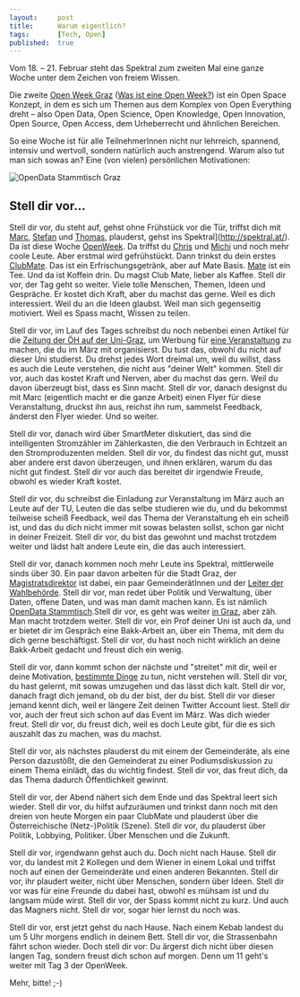 ```yaml
---
layout: 	post
title: 		Warum eigentlich?
tags: 		[Tech, Open]
published: 	true
---
```


Vom 18. – 21. Februar steht das Spektral zum zweiten Mal eine ganze Woche unter dem Zeichen von freiem Wissen. 

Die zweite [Open Week Graz](http://openscience.alpine-geckos.at/working-group/hackathon/die-zweite-woche-rund-um-openness-in-graz/) ([Was ist eine Open Week?](http://openscience.alpine-geckos.at/event/open-week/)) ist ein Open Space Konzept, in dem es sich um Themen aus dem Komplex von Open Everything dreht – also Open Data, Open Science, Open Knowledge, Open Innovation, Open Source, Open Access, dem Urheberrecht und ähnlichen Bereichen.

So eine Woche ist für alle TeilnehmerInnen nicht nur lehrreich, spannend, intensiv und wertvoll, sondern natürlich auch anstrengend. Warum also tut man sich sowas an? Eine (von vielen) persönlichen Motivationen:

![OpenData Stammtisch Graz](http://2904.cc/blogimg/owg13/opendatastammtisch.jpg)

## Stell dir vor...

Stell dir vor, du steht auf, gehst ohne Frühstück vor die Tür, triffst dich mit [Marc](https://twitter.com/murdelta), [Stefan](https://twitter.com/stefankasberger) und [Thomas](https://twitter.com/socialhack), plauderst, gehst ins Spektral](http://spektral.at/). Da ist diese Woche [OpenWeek](http://openscience.alpine-geckos.at/events/open-week-graz-2/). Da triffst du [Chris](https://twitter.com/chris_kittel) und [Michi](https://twitter.com/osmgraz) und noch mehr coole Leute. Aber erstmal wird gefrühstückt. Dann trinkst du dein erstes [ClubMate](http://de.wikipedia.org/wiki/Club-Mate). Das ist ein Erfrischungsgetränk, aber auf Mate Basis. [Mate](http://de.wikipedia.org/wiki/Mate) ist ein Tee. Und da ist Koffein drin. Du magst Club Mate, lieber als Kaffee. Stell dir vor, der Tag geht so weiter. Viele tolle Menschen, Themen, Ideen und Gespräche. Er kostet dich Kraft, aber du machst das gerne. Weil es dich interessiert. Weil du an die Ideen glaubst. Weil man sich gegenseitig motiviert. Weil es Spass macht, Wissen zu teilen.

Stell dir vor, im Lauf des Tages schreibst du noch nebenbei einen Artikel für die [Zeitung der ÖH auf der Uni-Graz](http://www.libelle.me/), um Werbung für [eine Veranstaltung](https://www.cryptoparty.at/graz) zu machen, die du im März mit organisierst. Du tust das, obwohl du nicht auf dieser Uni studierst. Du drehst jedes Wort dreimal um, weil du willst, dass es auch die Leute verstehen, die nicht aus "deiner Welt" kommen. Stell dir vor, auch das kostet Kraft und Nerven, aber du machst das gern. Weil du davon überzeugt bist, dass es Sinn macht. Stell dir vor, danach designst du mit Marc (eigentlich macht er die ganze Arbeit) einen Flyer für diese Veranstaltung, druckst ihn aus, reichst ihn rum, sammelst Feedback, änderst den Flyer wieder. Und so weiter. 

Stell dir vor, danach wird über SmartMeter diskutiert, das sind die intelligenten Stromzähler im Zählerkasten, die den Verbrauch in Echtzeit an den Stromproduzenten melden. Stell dir vor, du findest das nicht gut, musst aber andere erst davon überzeugen, und ihnen erklären, warum du das nicht gut findest. Stell dir vor auch das bereitet dir irgendwie Freude, obwohl es wieder Kraft kostet. 

Stell dir vor, du schreibst die Einladung zur Veranstaltung im März auch an Leute auf der TU, Leuten die das selbe studieren wie du, und du bekommst teilweise scheiß Feedback, weil das Thema der Veranstaltung eh ein scheiß ist, und das du dich nicht immer mit sowas belasten sollst, schon gar nicht in deiner Freizeit. Stell dir vor, du bist das gewohnt und machst trotzdem weiter und lädst halt andere Leute ein, die das auch interessiert.

Stell dir vor, danach kommen noch mehr Leute ins Spektral, mittlerweile sinds über 30. Ein paar davon arbeiten für die Stadt Graz, der [Magistratsdirektor](http://www.graz.at/cms/ziel/232910/DE/) ist dabei, ein paar GemeinderätInnen und der [Leiter der Wahlbehörde](http://www.graz.at/cms/ziel/313339/DE/). Stell dir vor, man redet über Politik und Verwaltung, über Daten, offene Daten, und was man damit machen kann. Es ist nämlich [OpenData Stammtisch](http://data.graz.gv.at/aktuelles/openness-fuer-die-grazer-stadtverwaltung-dritter-offener-open-government-data-stammtisch).Stell dir vor, es geht was weiter [in Graz](http://data.graz.gv.at/), aber zäh. Man macht trotzdem weiter. Stell dir vor, ein Prof deiner Uni ist auch da, und er bietet dir im Gespräch eine Bakk-Arbeit an, über ein Thema, mit dem du dich gerne beschäftigst. Stell dir vor, du hast noch nicht wirklich an deine Bakk-Arbeit gedacht und freust dich ein wenig. 

Stell dir vor, dann kommt schon der nächste und "streitet" mit dir, weil er deine Motivation, [bestimmte Dinge](http://www.wirspeichernnicht.de/) zu tun, nicht verstehen will. Stell dir vor, du hast gelernt, mit sowas umzugehen und das lässt dich kalt. Stell dir vor, danach fragt dich jemand, ob du der bist, der du bist. Stell dir vor dieser jemand kennt dich, weil er längere Zeit deinen Twitter Account liest. Stell dir vor, auch der freut sich schon auf das Event im März. Was dich wieder freut. Stell dir vor, du freust dich, weil es doch Leute gibt, für die es sich auszahlt das zu machen, was du machst. 

Stell dir vor, als nächstes plauderst du mit einem der Gemeinderäte, als eine Person dazustößt, die den Gemeinderat zu einer Podiumsdiskussion zu einem Thema einlädt, das du wichtig findest. Stell dir vor, das freut dich, da das Thema dadurch Öffentlichkeit gewinnt. 

Stell dir vor, der Abend nähert sich dem Ende und das Spektral leert sich wieder. Stell dir vor, du hilfst aufzuräumen und trinkst dann noch mit den dreien von heute Morgen ein paar ClubMate und plauderst über die Österreichische (Netz-)Politik (Szene). Stell dir vor, du plauderst über Politik, Lobbying, Politiker. Über Menschen und die Zukunft. 

Stell dir vor, irgendwann gehst auch du. Doch nicht nach Hause. Stell dir vor, du landest mit 2 Kollegen und dem Wiener in einem Lokal und triffst noch auf einen der Gemeinderäte und einen anderen Bekannten.  Stell dir vor, ihr plaudert weiter, nicht über Menschen, sondern über Ideen. Stell dir vor was für eine Freunde du dabei hast, obwohl es mühsam ist und du langsam müde wirst. Stell dir vor, der Spass kommt nicht zu kurz. Und auch das Magners nicht. Stell dir vor, sogar hier lernst du noch was. 

Stell dir vor, erst jetzt gehst du nach Hause. Nach einem Kebab landest du um 5 Uhr morgens endlich in deinem Bett. Stell dir vor, die Strassenbahn fährt schon wieder. Doch stell dir vor: Du ärgerst dich nicht über diesen langen Tag, sondern freust dich schon auf morgen. Denn um 11 geht's weiter mit Tag 3 der OpenWeek.

Mehr, bitte! ;-)

